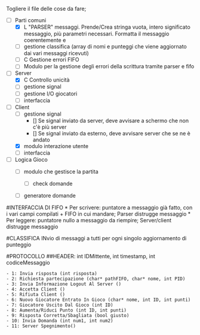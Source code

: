 Togliere il file delle cose da fare;

- [ ] Parti comuni
    - [x] L "PARSER" messaggi. Prende/Crea stringa vuota, intero significato messaggio, più parametri necessari. Formatta il messaggio coerentemente e
    - [ ] gestione classifica (array di nomi e punteggi che viene aggiornato dai vari messaggi ricevuti)
    - [ ] C Gestione errori FIFO
    - [ ] Modulo per la gestione degli errori della scrittura tramite parser e fifo
- [ ] Server
    - [x] C Controllo unicità
    - [ ] gestione signal
    - [ ] gestione I/O giocatori
    - [ ] interfaccia

- [ ] Client
    - [ ] gestione signal
        - [] Se signal inviato da server, deve avvisare a schermo che non c'è più server
        - [] Se signal inviato da esterno, deve avvisare server che se ne è andato
    - [x] modulo interazione utente
    - [ ] interfaccia

- [ ] Logica Gioco
    - [ ] modulo che gestisce la partita
        - [ ] check domande
    - [ ] generatore domande


#INTERFACCIA DI FIFO
    * Per scrivere: puntatore a messaggio già fatto, con i vari campi compilati + FIFO in cui mandare;
        Parser distrugge messaggio
    * Per leggere: puntatore nullo a messaggio da riempire;
        Server/client distrugge messaggio

#CLASSIFICA
    INvio di messaggi a tutti per ogni singolo aggiornamento di punteggio

#PROTOCOLLO
    ##HEADER: int IDMittente, int timestamp, int codiceMessaggio

    - 1: Invia risposta (int risposta)
    - 2: Richiesta partecipazione (char* pathFIFO, char* nome, int PID)
    - 3: Invia Informazione Logout Al Server ()
    - 4: Accetta Client ()
    - 5: Rifiuta Client ()
    - 6: Nuovo Giocatore Entrato In Gioco (char* nome, int ID, int punti)
    - 7: Giocatore Uscito Dal Gioco (int ID)
    - 8: Aumenta/Riduci Punto (int ID, int punti)
    - 9: Risposta Corretta/Sbagliata (bool giusto)
    - 10: Invia Domanda (int num1, int num2)
    - 11: Server Spegnimento()

